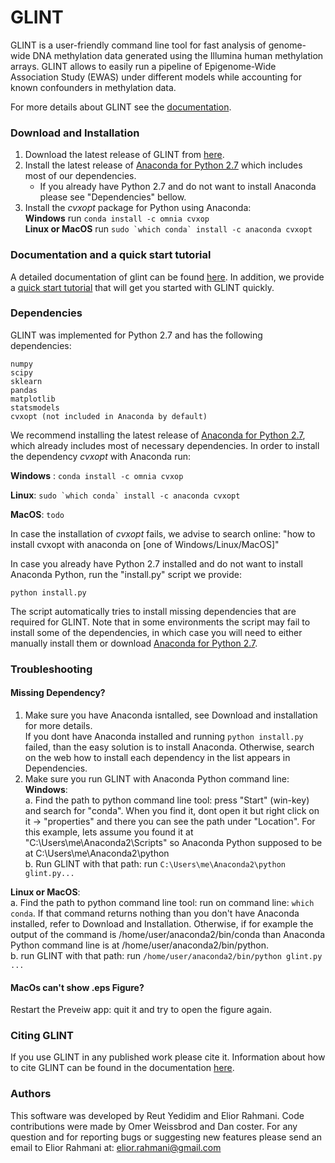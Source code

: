 # GLINT

GLINT is a user-friendly command line tool for fast analysis of genome-wide DNA methylation data generated using the Illumina human methylation arrays. GLINT allows to easily run a pipeline of Epigenome-Wide Association Study (EWAS) under different models while accounting for known confounders in methylation data.

For more details about GLINT see the <a href="blank" target="_blank">documentation</a>.

### Download and Installation

1. Download the latest release of GLINT from <a href="https://github.com/cozygene/glint/releases" target="_blank">here</a>.
2. Install the latest release of <a href="https://www.continuum.io/downloads" target="_blank">Anaconda for Python 2.7</a> which includes most of our dependencies.  
    - If you already have Python 2.7 and do not want to install Anaconda please see "Dependencies" bellow.
3. Install the *cvxopt* package for Python using Anaconda:   
    **Windows** run ```conda install -c omnia cvxop```  
    **Linux or MacOS** run ```sudo `which conda` install -c anaconda cvxopt```   
    
### Documentation and a quick start tutorial
A detailed documentation of glint can be found <a href="todo add link to docs" target="_blank">here</a>. In addition, we provide a <a href="todo add link to tutorial" target="_blank">quick start tutorial</a> that will get you started with GLINT quickly.

 
### Dependencies

GLINT was implemented for Python 2.7 and has the following dependencies:

    numpy
    scipy
    sklearn
    pandas
    matplotlib
    statsmodels
    cvxopt (not included in Anaconda by default)
    

We recommend installing the latest release of <a href="https://www.continuum.io/downloads" target="_blank">Anaconda for Python 2.7</a>, which already includes most of necessary dependencies. 
In order to install the dependency *cvxopt* with Anaconda run:

**Windows** : ```conda install -c omnia cvxop```

**Linux**: ```sudo `which conda` install -c anaconda cvxopt```

**MacOS**: ```todo```

In case the installation of *cvxopt* fails, we advise to search online: "how to install cvxopt with anaconda on [one of Windows/Linux/MacOS]"
 
In case you already have Python 2.7 installed and do not want to install Anaconda Python, run the "install.py" script we provide:
```
python install.py
```
The script automatically tries to install missing dependencies that are required for GLINT. Note that in some environments the script may fail to install some of the dependencies, in which case you will need to either manually install them or download <a href="https://www.continuum.io/downloads" target="_blank">Anaconda for Python 2.7</a>.

### Troubleshooting

#### Missing Dependency?
1. Make sure you have Anaconda isntalled, see Download and installation for more details.  
  If you dont have Anaconda installed and running ```python install.py``` failed, than the easy solution is to install Anaconda. Otherwise, search on the web how to install each dependency in the list appears in Dependencies.
2. Make sure you run GLINT with Anaconda Python command line:  
  **Windows**:  
    a. Find the path to python command line tool: press "Start" (win-key) and search for "conda". When you find it, dont open it but right click on it -> "properties" and there you can see the path under "Location".
   For this example, lets assume you found it at "C:\Users\me\Anaconda2\Scripts" so Anaconda Python supposed to be at C:\Users\me\Anaconda2\python  
    b. Run GLINT with that path: run ```C:\Users\me\Anaconda2\python glint.py...```  
  
  **Linux or MacOS**:  
    a. Find the path to python command line tool: run on command line: ```which conda```. If that command returns nothing than you don't have Anaconda installed, refer to Download and Installation. Otherwise, if for example the output of the command is /home/user/anaconda2/bin/conda than Anaconda Python command line is at /home/user/anaconda2/bin/python.  
    b. run GLINT with that path: run ```/home/user/anaconda2/bin/python glint.py ...```  
 
#### MacOs can't show .eps Figure?
Restart the Preveiw app: quit it and try to open the figure again.

### Citing GLINT
If you use GLINT in any published work please cite it. Information about how to cite GLINT can be found in the documentation <a href="howtocite.html" target="_blank">here</a>.

### Authors

This software was developed by Reut Yedidim and Elior Rahmani. Code contributions were made by Omer Weissbrod and Dan coster. For any question and for reporting bugs or suggesting new features please send an email to Elior Rahmani at: elior.rahmani@gmail.com

